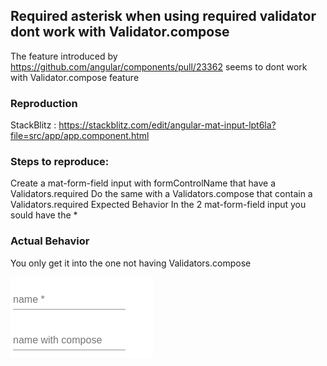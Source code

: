 ## Required asterisk when using required validator dont work with Validator.compose


The feature introduced by https://github.com/angular/components/pull/23362 seems to dont work with Validator.compose feature

### Reproduction
StackBlitz : https://stackblitz.com/edit/angular-mat-input-lpt6la?file=src/app/app.component.html

### Steps to reproduce:

Create a mat-form-field input with formControlName that have a Validators.required
Do the same with a Validators.compose that contain a Validators.required
Expected Behavior
In the 2 mat-form-field input you sould have the *

### Actual Behavior
You only get it into the one not having Validators.compose

![image](https://github.com/brandonfl/angular-13-error-with-required-asterisk-when-using-compose-in-validator/blob/img/required-with-compose.png?raw=true)
